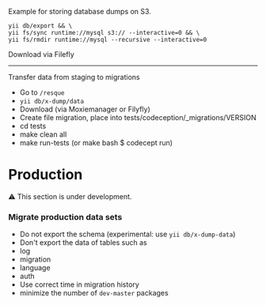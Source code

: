 
Example for storing database dumps on S3. 

    yii db/export && \
    yii fs/sync runtime://mysql s3:// --interactive=0 && \
    yii fs/rmdir runtime://mysql --recursive --interactive=0


Download via Filefly

---


Transfer data from staging to migrations

- Go to `/resque`
- `yii db/x-dump/data`
- Download (via Moxiemanager or Filyfly)
- Create file migration, place into tests/codeception/_migrations/VERSION
- cd tests
- make clean all
- make run-tests (or make bash $ codecept run)


Production
==========

:warning: This section is under development.

### Migrate production data sets

- Do not export the schema (experimental: use `yii db/x-dump-data`)
- Don't export the data of tables such as
 - log
 - migration
 - language
 - auth
- Use correct time in migration history
- minimize the number of `dev-master` packages

